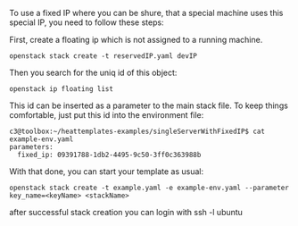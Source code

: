 
To use a fixed IP where you can be shure, that a special machine 
uses this special IP, you need to follow these steps:

First, create a floating ip which is not assigned to a running machine. 

````
openstack stack create -t reservedIP.yaml devIP
````

Then you search for the uniq id of this object:

````
openstack ip floating list
````

This id can be inserted as a parameter to the main stack file.
To keep things comfortable, just put this id into the environment file:

````
c3@toolbox:~/heattemplates-examples/singleServerWithFixedIP$ cat example-env.yaml 
parameters:
  fixed_ip: 09391788-1db2-4495-9c50-3ff0c363988b
````

With that done, you can start your template as usual:

````
openstack stack create -t example.yaml -e example-env.yaml --parameter key_name=<keyName> <stackName>
````

 after successful stack creation you can login with 
 ssh -l ubuntu <externalIP> 
